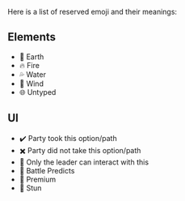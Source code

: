 Here is a list of reserved emoji and their meanings:

## Elements
* 🌿 Earth
* 🔥 Fire
* 💦 Water
* 💨 Wind
* 🌐 Untyped

## UI
* ✔️ Party took this option/path
* ✖️ Party did not take this option/path
* 👑 Only the leader can interact with this
* 🔮 Battle Predicts
* 💎 Premium
* 💫 Stun

